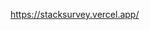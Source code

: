 <a href="https://stacksurvey.vercel.app/" style="font-size:32px">https://stacksurvey.vercel.app/</a>

